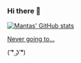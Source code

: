 ### Hi there 👋

[![Mantas' GitHub stats](https://github-readme-stats.vercel.app/api?username=mantasandri&count_private=true&theme=radical&show_icons=true&)](https://github.com/anuraghazra/github-readme-stats)

[Never going to...](https://www.youtube.com/watch?v=dQw4w9WgXcQ&t=0s)

( ͡° ͜ʖ ͡°)
<!--
**mantasandri/mantasandri** is a ✨ _special_ ✨ repository because its `README.md` (this file) appears on your GitHub profile.

Here are some ideas to get you started:

- 🔭 I’m currently working on ...
- 🌱 I’m currently learning ...
- 👯 I’m looking to collaborate on ...
- 🤔 I’m looking for help with ...
- 💬 Ask me about ...
- 📫 How to reach me: ...
- 😄 Pronouns: ...
- ⚡ Fun fact: ...
-->
